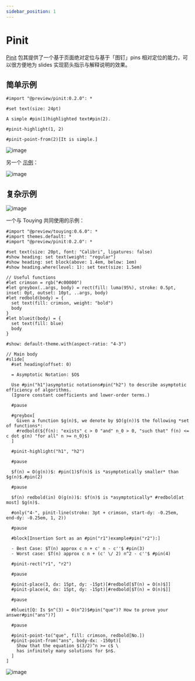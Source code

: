 ```yaml
---
sidebar_position: 1
---
```


# Pinit

[Pinit](https://github.com/OrangeX4/typst-pinit/) 包其提供了一个基于页面绝对定位与基于「图钉」pins 相对定位的能力，可以很方便地为 slides 实现箭头指示与解释说明的效果。

## 简单示例

```typst
#import "@preview/pinit:0.2.0": *

#set text(size: 24pt)

A simple #pin(1)highlighted text#pin(2).

#pinit-highlight(1, 2)

#pinit-point-from(2)[It is simple.]
```

![image](https://github.com/touying-typ/touying/assets/34951714/b17f9b80-5a8b-4943-a222-bcb0eb38611d)

另一个 [示例](https://github.com/OrangeX4/typst-pinit/blob/main/examples/equation-desc.typ)：

![image](https://github.com/touying-typ/touying/assets/34951714/9b4a6b50-fcfd-497d-9649-ae1f7762ee3f)



## 复杂示例

![image](https://github.com/touying-typ/touying/assets/34951714/7fb0095a-fd86-49ec-af95-15bc81a341c2)


一个与 Touying 共同使用的示例：

```typst
#import "@preview/touying:0.6.0": *
#import themes.default: *
#import "@preview/pinit:0.2.0": *

#set text(size: 20pt, font: "Calibri", ligatures: false)
#show heading: set text(weight: "regular")
#show heading: set block(above: 1.4em, below: 1em)
#show heading.where(level: 1): set text(size: 1.5em)

// Useful functions
#let crimson = rgb("#c00000")
#let greybox(..args, body) = rect(fill: luma(95%), stroke: 0.5pt, inset: 0pt, outset: 10pt, ..args, body)
#let redbold(body) = {
  set text(fill: crimson, weight: "bold")
  body
}
#let blueit(body) = {
  set text(fill: blue)
  body
}

#show: default-theme.with(aspect-ratio: "4-3")

// Main body
#slide[
  #set heading(offset: 0)

  = Asymptotic Notation: $O$

  Use #pin("h1")asymptotic notations#pin("h2") to describe asymptotic efficiency of algorithms.
  (Ignore constant coefficients and lower-order terms.)

  #pause

  #greybox[
    Given a function $g(n)$, we denote by $O(g(n))$ the following *set of functions*:
    #redbold(${f(n): "exists" c > 0 "and" n_0 > 0, "such that" f(n) <= c dot g(n) "for all" n >= n_0}$)
  ]

  #pinit-highlight("h1", "h2")

  #pause

  $f(n) = O(g(n))$: #pin(1)$f(n)$ is *asymptotically smaller* than $g(n)$.#pin(2)

  #pause

  $f(n) redbold(in) O(g(n))$: $f(n)$ is *asymptotically* #redbold[at most] $g(n)$.

  #only("4-", pinit-line(stroke: 3pt + crimson, start-dy: -0.25em, end-dy: -0.25em, 1, 2))

  #pause

  #block[Insertion Sort as an #pin("r1")example#pin("r2"):]

  - Best Case: $T(n) approx c n + c' n - c''$ #pin(3)
  - Worst case: $T(n) approx c n + (c' \/ 2) n^2 - c''$ #pin(4)

  #pinit-rect("r1", "r2")

  #pause

  #pinit-place(3, dx: 15pt, dy: -15pt)[#redbold[$T(n) = O(n)$]]
  #pinit-place(4, dx: 15pt, dy: -15pt)[#redbold[$T(n) = O(n)$]]

  #pause

  #blueit[Q: Is $n^(3) = O(n^2)$#pin("que")? How to prove your answer#pin("ans")?]

  #pause

  #pinit-point-to("que", fill: crimson, redbold[No.])
  #pinit-point-from("ans", body-dx: -150pt)[
    Show that the equation $(3/2)^n >= c$ \
    has infinitely many solutions for $n$.
  ]
]
```

![image](https://github.com/touying-typ/touying/assets/34951714/f36a026f-491c-4290-90d5-0aa3c2086567)
